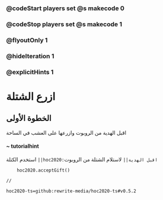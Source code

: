 ### @codeStart players set @s makecode 0
### @codeStop players set @s makecode 1

### @flyoutOnly 1
### @hideIteration 1
### @explicitHints 1

# ازرع الشتلة

## الخطوة الأولى
اقبل الهدية من الروبوت وازرعها على العشب في الساحة

#### ~ tutorialhint 
استخدم الكتلة ``||hoc2020:اقبل الهدية||`` لاستلام الشتلة من الروبوت

```ghost
    hoc2020.acceptGift()
```
```template
//
```
```package
hoc2020-ts=github:rewrite-media/hoc2020-ts#v0.5.2
```
